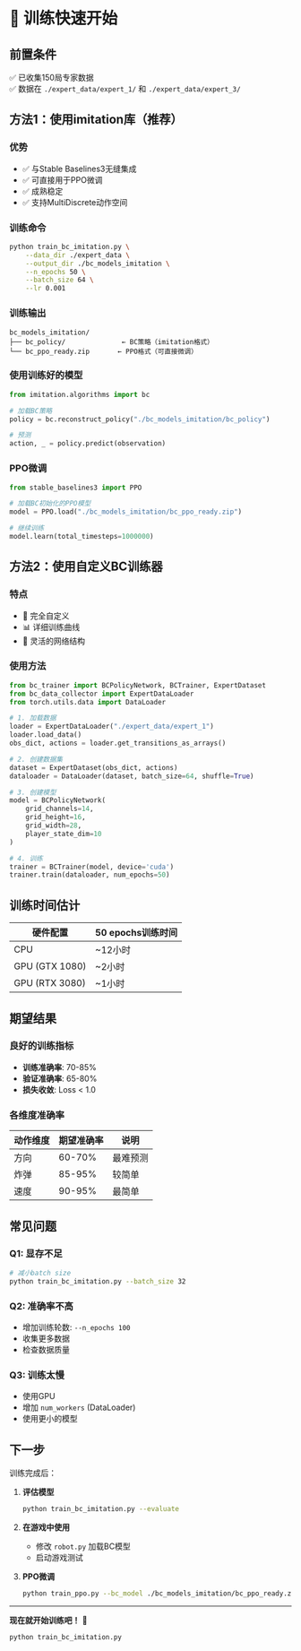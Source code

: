# 🚀 训练快速开始

## 前置条件

✅ 已收集150局专家数据  
✅ 数据在 `./expert_data/expert_1/` 和 `./expert_data/expert_3/`

## 方法1：使用imitation库（推荐）

### 优势
- ✅ 与Stable Baselines3无缝集成
- ✅ 可直接用于PPO微调
- ✅ 成熟稳定
- ✅ 支持MultiDiscrete动作空间

### 训练命令

```bash
python train_bc_imitation.py \
    --data_dir ./expert_data \
    --output_dir ./bc_models_imitation \
    --n_epochs 50 \
    --batch_size 64 \
    --lr 0.001
```

### 训练输出

```
bc_models_imitation/
├── bc_policy/              ← BC策略（imitation格式）
└── bc_ppo_ready.zip       ← PPO格式（可直接微调）
```

### 使用训练好的模型

```python
from imitation.algorithms import bc

# 加载BC策略
policy = bc.reconstruct_policy("./bc_models_imitation/bc_policy")

# 预测
action, _ = policy.predict(observation)
```

### PPO微调

```python
from stable_baselines3 import PPO

# 加载BC初始化的PPO模型
model = PPO.load("./bc_models_imitation/bc_ppo_ready.zip")

# 继续训练
model.learn(total_timesteps=1000000)
```

## 方法2：使用自定义BC训练器

### 特点
- 🎯 完全自定义
- 📊 详细训练曲线
- 🔧 灵活的网络结构

### 使用方法

```python
from bc_trainer import BCPolicyNetwork, BCTrainer, ExpertDataset
from bc_data_collector import ExpertDataLoader
from torch.utils.data import DataLoader

# 1. 加载数据
loader = ExpertDataLoader("./expert_data/expert_1")
loader.load_data()
obs_dict, actions = loader.get_transitions_as_arrays()

# 2. 创建数据集
dataset = ExpertDataset(obs_dict, actions)
dataloader = DataLoader(dataset, batch_size=64, shuffle=True)

# 3. 创建模型
model = BCPolicyNetwork(
    grid_channels=14,
    grid_height=16,
    grid_width=28,
    player_state_dim=10
)

# 4. 训练
trainer = BCTrainer(model, device='cuda')
trainer.train(dataloader, num_epochs=50)
```

## 训练时间估计

| 硬件配置 | 50 epochs训练时间 |
|---------|------------------|
| CPU | ~12小时 |
| GPU (GTX 1080) | ~2小时 |
| GPU (RTX 3080) | ~1小时 |

## 期望结果

### 良好的训练指标

- **训练准确率**: 70-85%
- **验证准确率**: 65-80%
- **损失收敛**: Loss < 1.0

### 各维度准确率

| 动作维度 | 期望准确率 | 说明 |
|---------|-----------|------|
| 方向 | 60-70% | 最难预测 |
| 炸弹 | 85-95% | 较简单 |
| 速度 | 90-95% | 最简单 |

## 常见问题

### Q1: 显存不足

```bash
# 减小batch size
python train_bc_imitation.py --batch_size 32
```

### Q2: 准确率不高

- 增加训练轮数: `--n_epochs 100`
- 收集更多数据
- 检查数据质量

### Q3: 训练太慢

- 使用GPU
- 增加 `num_workers` (DataLoader)
- 使用更小的模型

## 下一步

训练完成后：

1. **评估模型**
   ```bash
   python train_bc_imitation.py --evaluate
   ```

2. **在游戏中使用**
   - 修改 `robot.py` 加载BC模型
   - 启动游戏测试

3. **PPO微调**
   ```bash
   python train_ppo.py --bc_model ./bc_models_imitation/bc_ppo_ready.zip
   ```

---

**现在就开始训练吧！** 🎉

```bash
python train_bc_imitation.py
```

